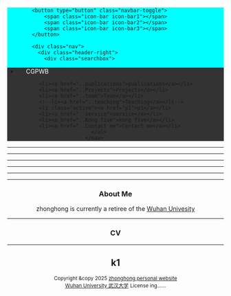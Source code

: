 <html>
<head>
  
  <meta charset="utf-8" />
  <meta name="author" content="personal website" />
  <meta name="viewport" content="width=device-width, initial-scale=1.0,maximum-scale=1, user-scalable=no" />
  <meta name="google-site-verification" content="4aUJl2I7hcddtjYkcxpnrotZMt3zwgFPboCdEiZsUc0" /> 
    <link href="js/royalslider/css/royalslider.css" rel="stylesheet" />
    <script src="js/jquery.min.js"></script>
    <script src="js/royalslider/js/jquery.royalslider.min.js"></script>
<link href="https://apps.bdimg.com/libs/bootstrap/3.3.4/css/bootstrap.min.css" rel="stylesheet" />
 <title>zhouzhonghong —— Wuhan University</title>

  <link href="static/bootstrap/css/bootstrap.css" rel="stylesheet" />
  <link href="static/xin.css" rel="stylesheet" />    
  </head>  
<body>
 <nav class="navbar navbar-inverse navbar-fixed-top">
   <nav style="background-color:#00ffff;hieght:100px;">
     <div class="container">
      <div class="navbar-header">
    <div class="header">
         <div class="container clearfix">

            <button type="button" class="navbar-toggle">
                <span class="icon-bar icon-bar1"></span>
                <span class="icon-bar icon-bar2"></span>
                <span class="icon-bar icon-bar3"></span>
            </button>

            <div class="nav">
              <div class="header-right">
                <div class="searchbox">

<script language="javascript" src="/system/resource/js/base64.js"></script><script language="javascript" src="/system/resource/js/jquery/jquery-latest.min.js"></script><script language="javascript" src="/system/resource/vue/vue.js"></script><script language="javascript" src="/system/resource/vue/bluebird.min.js"></script><script language="javascript" src="/system/resource/vue/axios.js"></script><script language="javascript" src="/system/resource/vue/polyfill.js"></script><script language="javascript" src="/system/resource/vue/token.js"></script><link href="/system/resource/vue/static/element/index.css" type="text/css" rel="stylesheet" /><script language="javascript" src="/system/resource/vue/static/element/index.js"></script><script language="javascript" src="/system/resource/vue/static/public.js"></script>
<style>   
 #appu1 .qwss{
        height: 30px;
        font-size: 12px;
        min-width: 190px;
        max-width: 600px;
        width: 60%;
        margin-top: -15px;
        outline: none;
        padding-left: 10px;
        border-radius: 2px;
        border: 1px solid #e4e7ed;}
    #appu1 .tj{
        padding-left: 6px;
        letter-spacing: 5px;
        color: white;
        min-width: 53px;
        max-width: 150px;
        height: 32px;
        border: 0;
        border-radius: 2px;
        background-color: #1890ff;
        position: relative;
        top: 1px;
        width: 20%;
        margin-top: -15px;}
</style>  
<div id="divu1"></div>           
 <span class="navbar-brand">      
 </span>
                </div>
<head>  
  <meta charset="utf-8" /> 
  <meta name="viewport" content="width=device-width, initial-scale=1.0" />
   <!--title>secend 2v</title-->
 <style>
 nav{
    background-color:#333;
  }
  nav ul{
    list-style type:none;
    margin:0
    padding:0
  }
  nav ul a{
    display:black;
    padding: 10px 20px;
    text-decoration:none;
    color:white;
    }
    nav ul li hover>a{
      backgeound-color:#555;
    }
    nav ul li ul{
      display:none;
    }
    nav ul li haver>ul{
      display:block;
    }
   </style>
 </head>   
    <body>
  <nav> 
                 <ul>

 <li> <a href="..index.html" title="personal page">CGPWB</a></li>
           
           <li><a href="..publications">publications</a></li>     
           <li><a href="..Projects">Projects</a></li>
           <li><a href="..team">Team</a></li>
           <!--li><a href="..teaching">Teaching</a></li-->
           <li class="active"><a href="p1">p1</a></li>  
           <li><a href="..service">service</a></li>
           <li><a href="..Kong five">kong five</a></li>
           <li><a href="..Contact me">Contact me</a></li>
                            </ul> 
                          </nav> 
   </body> 
               </div>   
             </div>  
           </div>
         </div>
       </div>   
    </div>  
  </nav> 
</nav>   
</body>

<hr noshade="" />


<hr noshade="" />

<hr noshade="" />



<hr noshade="" />


<hr noshade="" />


<hr noshade="**************************" />




<body>
 <div class="profile-content pull-center" align="center">  
<p>
<h3>About Me</h3>   
zhonghong is currently a retiree of the <a href="https://whu.edu.cn/">Wuhan Univesity</a>
<p /> 
      
<hr noshade="" />

<h3> CV</h3>

 <!--/div--> 
 
 <hr noshade="" />  
   
   
   
   
   
   
   
   
   
   
   
   
   
   
   <h2>k1</h2>





















   
<div align="center">
      <small>Copyright &amp;copy 2025 <a href="https://zhouzh0201.github.io/">zhonghong personal website</a></small>
      <br />
      <small><a href="https://www.whu.edu.cn/">Wuhan University 武汉大学</a></small>
      <small>License ing......</small>
</div> 
<script src="static/jquery.js"></script>
<script src="static/bootstrap/js/bootstrap.js"></script>

<!--/html-->   

 


      
 

                 
                

